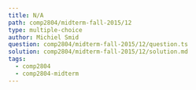 ```yaml
---
title: N/A
path: comp2804/midterm-fall-2015/12
type: multiple-choice
author: Michiel Smid
question: comp2804/midterm-fall-2015/12/question.ts
solution: comp2804/midterm-fall-2015/12/solution.md
tags:
  - comp2804
  - comp2804-midterm
---
```


